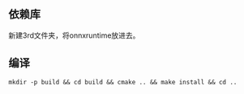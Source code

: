 ## 依赖库
新建3rd文件夹，将onnxruntime放进去。

## 编译
`mkdir -p build && cd build && cmake .. && make install && cd ..`
